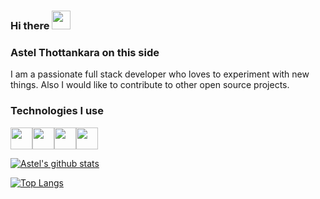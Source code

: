 ### Hi there <img src="https://raw.githubusercontent.com/MartinHeinz/MartinHeinz/master/wave.gif" width="30px">

### Astel Thottankara on this side
 I am a passionate full stack developer who loves to experiment with new things. Also I would like to contribute to other open source projects.

### Technologies I use
<img src="https://raw.githubusercontent.com/gilbarbara/logos/master/logos/react.svg" width="35" /><img src="https://raw.githubusercontent.com/gilbarbara/logos/master/logos/javascript.svg" width="35" /><img src="https://raw.githubusercontent.com/gilbarbara/logos/master/logos/html.svg" width="35" /><img src="https://raw.githubusercontent.com/gilbarbara/logos/master/logos/css-3.svg" width="35" />

[![Astel's github stats](https://github-readme-stats.vercel.app/api?username=astonizer&show_icons=true&theme=radical)](https://github.com/astonizer/github-readme-stats)

[![Top Langs](https://github-readme-stats.vercel.app/api/top-langs/?username=astonizer&layout=compact&show_icons=true&theme=radical)](https://github.com/astonizer/github-readme-stats)
